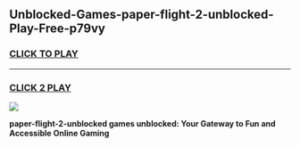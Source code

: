
## Unblocked-Games-paper-flight-2-unblocked-Play-Free-p79vy
<h3>
<a href="https://premium76.site?title=paper-flight-2-unblocked&ref=18A1">CLICK TO PLAY</a></h3>
<hr>

<h3>
<a href="https://premium76.site?title=paper-flight-2-unblocked&ref=18A1">CLICK 2 PLAY</a>
  
</h3>

<a href="https://premium76.site?title=paper-flight-2-unblocked&ref=18A1"><img src="https://clearcache.store/games.png"></a>


**paper-flight-2-unblocked games unblocked: Your Gateway to Fun and Accessible Online Gaming**
